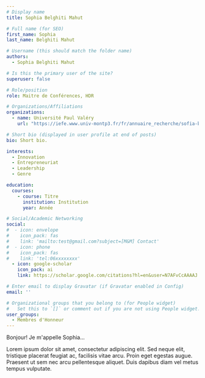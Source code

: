 ```yaml
---
# Display name
title: Sophia Belghiti Mahut

# Full name (for SEO)
first_name: Sophia
last_name: Belghiti Mahut

# Username (this should match the folder name)
authors:
  - Sophia Belghiti Mahut

# Is this the primary user of the site?
superuser: false

# Role/position
role: Maitre de Conférences, HDR

# Organizations/Affiliations
organizations:
  - name: Université Paul Valéry
    url: "https://iefe.www.univ-montp3.fr/fr/annuaire_recherche/sofia-belghiti-mahut"

# Short bio (displayed in user profile at end of posts)
bio: Short bio.

interests:
  - Innovation
  - Entrepreneuriat
  - Leadership
  - Genre

education:
  courses:
    - course: Titre
      institution: Institution
      year: Année

# Social/Academic Networking
social:
#  - icon: envelope
#    icon_pack: fas
#    link: 'mailto:test@gmail.com?subject=[M&M] Contact'
#  - icon: phone
#    icon_pack: fas
#    link: 'tel:06xxxxxxxx'
  - icon: google-scholar
    icon_pack: ai
    link: https://scholar.google.com/citations?hl=en&user=N7AFvCcAAAAJ

# Enter email to display Gravatar (if Gravatar enabled in Config)
email: ''

# Organizational groups that you belong to (for People widget)
#   Set this to `[]` or comment out if you are not using People widget.
user_groups:
  - Membres d'Honneur
---
```


Bonjour! Je m'appelle Sophia...

Lorem ipsum dolor sit amet, consectetur adipiscing elit. Sed neque elit, tristique placerat feugiat ac, facilisis vitae arcu. Proin eget egestas augue. Praesent ut sem nec arcu pellentesque aliquet. Duis dapibus diam vel metus tempus vulputate.